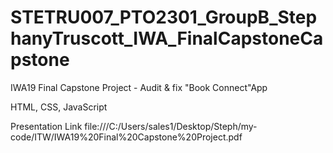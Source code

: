 # STETRU007_PTO2301_GroupB_StephanyTruscott_IWA_FinalCapstoneCapstone
IWA19 Final Capstone Project - Audit & fix "Book Connect"App

HTML, CSS, JavaScript

Presentation Link
file:///C:/Users/sales1/Desktop/Steph/my-code/ITW/IWA19%20Final%20Capstone%20Project.pdf